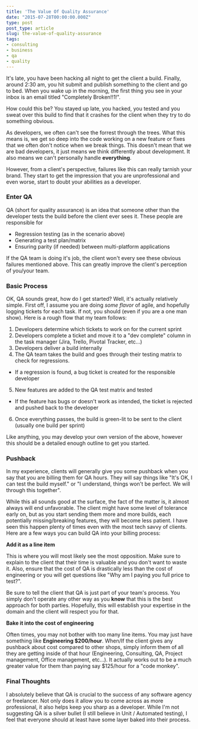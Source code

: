 ```yaml
---
title: 'The Value Of Quality Assurance'
date: "2015-07-28T00:00:00.000Z"
type: post 
post_type: article
slug: the-value-of-quality-assurance
tags: 
- consulting
- business
- qa
- quality
---
```

It's late, you have been hacking all night to get the client a build.  Finally, around 2:30 am, you hit submit and publish something to the client and go to bed.  When you wake up in the morning, the first thing you see in your inbox is an email titled "Completely Broken!!1!".

How could this be? You stayed up late, you hacked, you tested and you sweat over this build to find that it crashes for the client when they try to do something obvious.

As developers, we often can't see the forrest through the trees.  What this means is, we get so deep into the code working on a new feature or fixes that we often don't notice when we break things. This doesn't mean that we are bad developers, it just means we think differently about development.  It also means we can't personally handle **everything**.

However, from a client's perspective, failures like this can really tarnish your brand.  They start to get the impression that you are unprofessional and even worse, start to doubt your abilities as a developer.

### Enter QA

QA (short for quality assurance) is an idea that someone other than the developer tests the build before the client ever sees it.  These people are responsible for

- Regression testing (as in the scenario above)
- Generating a test plan/matrix
- Ensuring parity (if needed) between multi-platform applications 

If the QA team is doing it's job, the client won't every see these obvious failures mentioned above.  This can greatly improve the client's perception of you/your team.

### Basic Process

OK, QA sounds great, how do I get started?  Well, it's actually relatively simple. First off, I assume you are doing _some flavor_ of agile, and hopefully logging tickets for each task.  If not, you should (even if you are a one man show).  Here is a rough flow that my team follows:

1. Developers determine which tickets to work on for the current sprint 
2. Developers complete a ticket and move it to a "dev complete" column in the task manager (Jira, Trello, Pivotal Tracker, etc...)
3. Developers deliver a build internally
4. The QA team takes the build and goes through their testing matrix to check for regressions.
 - If a regression is found, a bug ticket is created for the responsible developer 
5. New features are added to the QA test matrix and tested
 - If the feature has bugs or doesn't work as intended, the ticket is rejected and pushed back to the developer
6. Once everything passes, the build is green-lit to be sent to the client (usually one build per sprint)

Like anything, you may develop your own version of the above, however this should be a detailed enough outline to get you started.

### Pushback

In my experience, clients will generally give you some pushback when you say that you are billing them for QA hours.  They will say things like "It's OK, I can test the build myself." or "I understand, things won't be perfect. We will through this together".  

While this all sounds good at the surface, the fact of the matter is, it almost always will end unfavorable.  The client might have some level of tolerance early on, but as you start sending them more and more builds, each potentially missing/breaking features, they will become less patient.  I have seen this happen plenty of times even with the most tech savvy of clients.  Here are a few ways you can build QA into your billing process:

**Add it as a line item**

This is where you will most likely see the most opposition.  Make sure to explain to the client that their time is valuable and you don't want to waste it.  Also, ensure that the cost of QA is drastically less than the cost of engineering or you will get questions like "Why am I paying you full price to test?".

Be sure to tell the client that QA is just part of your team's process. You simply don't operate any other way as you **know** that this is the best approach for both parties.  Hopefully, this will establish your expertise in the domain and the client will respect you for that.

**Bake it into the cost of engineering**

Often times, you may not bother with too many line items.  You may just have something like **Engineering $200/hour**.  When/If the client gives any pushback about cost compared to other shops, simply inform them of all they are getting inside of that hour (Engineering, Consulting, QA, Project management, Office management, etc...).  It actually works out to be a much greater value for them than paying say $125/hour for a "code monkey".

### Final Thoughts

I absolutely believe that QA is crucial to the success of any software agency or freelancer. Not only does it allow you to come across as more professional, it also helps keep you sharp as a developer. While I'm not suggesting QA is a silver bullet (I still believe in Unit / Automated testing), I feel that everyone should at least have some layer baked into their process. 